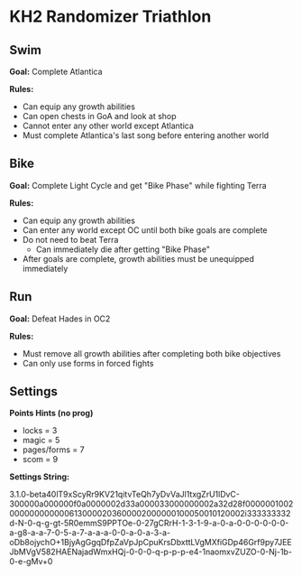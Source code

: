 # KH2 Randomizer Triathlon

## Swim

**Goal:** Complete Atlantica

**Rules:**

- Can equip any growth abilities
- Can open chests in GoA and look at shop
- Cannot enter any other world except Atlantica
- Must complete Atlantica's last song before entering another world

## Bike

**Goal:** Complete Light Cycle and get "Bike Phase" while fighting Terra

**Rules:**

- Can equip any growth abilities
- Can enter any world except OC until both bike goals are complete
- Do not need to beat Terra
  - Can immediately die after getting "Bike Phase"
- After goals are complete, growth abilities must be unequipped immediately

## Run

**Goal:** Defeat Hades in OC2

**Rules:**

- Must remove all growth abilities after completing both bike objectives
- Can only use forms in forced fights

## Settings

**Points Hints (no prog)**

- locks = 3
- magic = 5
- pages/forms = 7
- scom = 9

**Settings String:**

3.1.0-beta4$0$lT9xScyRr9KV21qitvTeQh7yDvVaJl$1$txgZrU1lDvC-300000a000000f0a0000002d33a000033000000002a32d28f00000010020000000000006130000203600002000000100050010120002i333333332d-N-0-q-g-gt-5R0emmS9PPTOe-0-27gCRrH-1-3-1-9-a-0-a-0-0-0-0-0-0-a-g8-a-a-7-0-5-a-7-a-a-a-0-0-a-0-a-3-a-oDb8ojychO+1BjyAgGgqDfpZaVpJpCpuKrsDbxttLVgMXfiGDp46Grf9py7JEEJbMVgV582HAENajadWmxHQj-0-0-0-q-p-p-p-e4-1naomxvZUZO-0-Nj-1b-0-e-gMv+0
